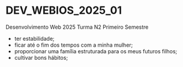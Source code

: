 # DEV_WEBIOS_2025_01

Desenvolvimento Web 2025 Turma N2 Primeiro Semestre
- ter estabilidade;
- ficar até o fim dos tempos com a minha mulher;
- proporcionar uma família estruturada para os meus futuros filhos;
- cultivar bons hábitos;


